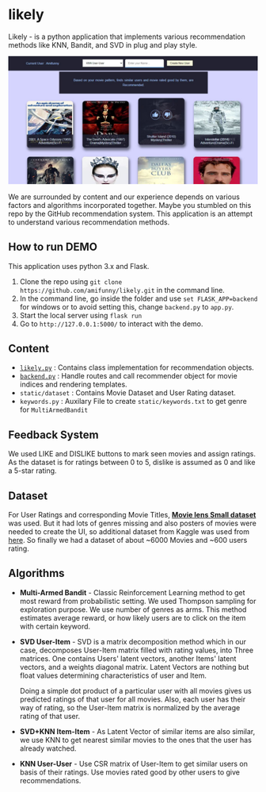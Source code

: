 
# likely
Likely - is a python application that implements various recommendation methods like KNN, Bandit, and SVD in plug and play style.

![Preview of LIKELY](Preview.JPG)

We are surrounded by content and our experience depends on various factors and algorithms incorporated together. Maybe you stumbled on this repo by the GitHub recommendation system. This application is an attempt to understand various recommendation methods.

## How to run DEMO
This application uses python 3.x and Flask.
 1. Clone the repo using `git clone https://github.com/amifunny/likely.git` in the command line.
 2.  In the command line, go inside the folder and  use `set FLASK_APP=backend` for windows
	 or to avoid setting this, change `backend.py` to `app.py`.
 3. Start the local server using `flask run` 
 4. Go to `http://127.0.0.1:5000/` to interact with the demo.
 
		
## Content

- [`likely.py`](https://github.com/amifunny/likely/blob/master/likely.py) : Contains class implementation for recommendation objects.
- [`backend.py`](https://github.com/amifunny/likely/blob/master/backend.py) : Handle routes and call recommender object for movie indices and rendering templates.
- `static/dataset` : Contains Movie Dataset and User Rating dataset.
- `keywords.py` : Auxilary File to create `static/keywords.txt` to get genre for `MultiArmedBandit`

## Feedback System
We used LIKE and DISLIKE buttons to mark seen movies and assign ratings. As the dataset is for ratings between 0 to 5, dislike is assumed as 0 and like a 5-star rating.

## Dataset
For User Ratings and corresponding Movie Titles, [**Movie lens Small dataset**](https://grouplens.org/datasets/movielens/)  was used.
But it had lots of genres missing and also posters of movies were needed to create the UI, so additional dataset from Kaggle was used from [here](https://www.kaggle.com/neha1703/movie-genre-from-its-poster).
So finally we had a dataset of about ~6000 Movies and ~600 users rating.

## Algorithms

- **Multi-Armed Bandit**  -  Classic Reinforcement Learning method to get most reward from probabilistic setting. We used Thompson sampling for exploration purpose. We use number of genres as arms. This method estimates average reward, or how likely users are to click on the item with certain keyword.
- **SVD User-Item** - SVD is a matrix decomposition method which in our case, decomposes User-Item matrix filled with rating values, into Three matrices. One contains Users' latent vectors, another Items' latent vectors, and a weights diagonal matrix. Latent Vectors are nothing but float values determining characteristics of user and Item.

	Doing a simple dot product of a particular user with all movies gives us predicted ratings of that user for all movies.
Also, each user has their way of rating, so the User-Item matrix is normalized by the average rating of that user.

-  **SVD+KNN Item-Item** - As Latent Vector of similar items are also similar, we use KNN to get nearest similar movies to the ones that the user has already watched.

- **KNN User-User** - Use CSR matrix of User-Item to get similar users on basis of their ratings. Use movies rated good by other users to give recommendations.
